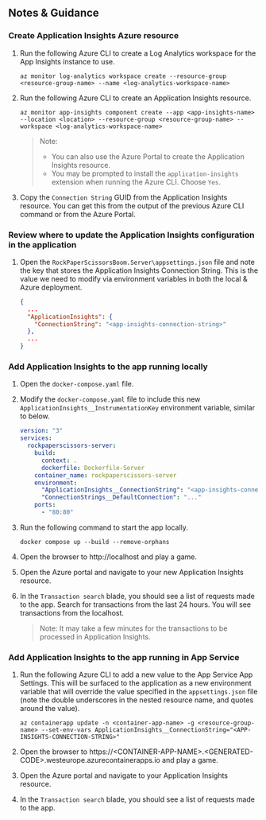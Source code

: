 ## Notes & Guidance

### Create Application Insights Azure resource

1.  Run the following Azure CLI to create a Log Analytics workspace for the App Insights instance to use.

    ```shell
    az monitor log-analytics workspace create --resource-group <resource-group-name> --name <log-analytics-workspace-name>
    ```

1.  Run the following Azure CLI to create an Application Insights resource.

    ```shell
    az monitor app-insights component create --app <app-insights-name> --location <location> --resource-group <resource-group-name> --workspace <log-analytics-workspace-name>
    ```

    > Note:
    >
    > - You can also use the Azure Portal to create the Application Insights resource.
    > - You may be prompted to install the `application-insights` extension when running the Azure CLI. Choose `Yes`.

1.  Copy the `Connection String` GUID from the Application Insights resource. You can get this from the output of the previous Azure CLI command or from the Azure Portal.

### Review where to update the Application Insights configuration in the application

1.  Open the `RockPaperScissorsBoom.Server\appsettings.json` file and note the key that stores the Application Insights Connection String. This is the value we need to modify via environment variables in both the local & Azure deployment.

    ```json
    {
      ...
      "ApplicationInsights": {
        "ConnectionString": "<app-insights-connection-string>"
      },
      ...
    }
    ```

### Add Application Insights to the app running locally

1.  Open the `docker-compose.yaml` file.

1.  Modify the `docker-compose.yaml` file to include this new `ApplicationInsights__InstrumentationKey` environment variable, similar to below.

    ```yaml
    version: "3"
    services:
      rockpaperscissors-server:
        build:
          context: .
          dockerfile: Dockerfile-Server
        container_name: rockpaperscissors-server
        environment:
          "ApplicationInsights__ConnectionString": "<app-insights-connection-string>"
          "ConnectionStrings__DefaultConnection": "..."
        ports:
          - "80:80"
    ```

1.  Run the following command to start the app locally.

    ```shell
    docker compose up --build --remove-orphans
    ```

1.  Open the browser to http://localhost and play a game.

1.  Open the Azure portal and navigate to your new Application Insights resource.

1.  In the `Transaction search` blade, you should see a list of requests made to the app. Search for transactions from the last 24 hours. You will see transactions from the localhost.
    > Note: It may take a few minutes for the transactions to be processed in Application Insights.

### Add Application Insights to the app running in App Service

1.  Run the following Azure CLI to add a new value to the App Service App Settings. This will be surfaced to the application as a new environment variable that will override the value specified in the `appsettings.json` file (note the double underscores in the nested resource name, and quotes around the value).

    ```shell
    az containerapp update -n <container-app-name> -g <resource-group-name> --set-env-vars ApplicationInsights__ConnectionString="<APP-INSIGHTS-CONNECTION-STRING>"
    ```

1.  Open the browser to https://\<CONTAINER-APP-NAME\>.\<GENERATED-CODE\>.westeurope.azurecontainerapps.io and play a game.

1.  Open the Azure portal and navigate to your Application Insights resource.

1.  In the `Transaction search` blade, you should see a list of requests made to the app.
